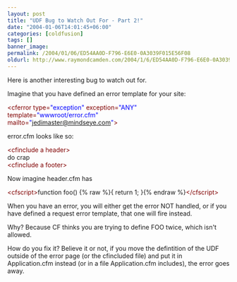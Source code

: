 ```yaml
---
layout: post
title: "UDF Bug to Watch Out For - Part 2!"
date: "2004-01-06T14:01:45+06:00"
categories: [coldfusion]
tags: []
banner_image: 
permalink: /2004/01/06/ED54AA0D-F796-E6E0-0A3039F015E56F08
oldurl: http://www.raymondcamden.com/2004/1/6/ED54AA0D-F796-E6E0-0A3039F015E56F08
---
```


Here is another interesting bug to watch out for.

Imagine that you have defined an error template for your site:

<div class="code"><FONT COLOR=MAROON>&lt;cferror type=<FONT COLOR=BLUE>"exception"</FONT> exception=<FONT COLOR=BLUE>"ANY"</FONT> template=<FONT COLOR=BLUE>"wwwroot/error.cfm"</FONT><br>
mailto=<FONT COLOR=BLUE>"<A HREF="mailto:jedimaster@mindseye.com">jedimaster@mindseye.com</A>"</FONT>&gt;</FONT></div>

error.cfm looks like so:

<div class="code"><FONT COLOR=MAROON>&lt;cfinclude a header&gt;</FONT><br>
do crap<br>
<FONT COLOR=MAROON>&lt;cfinclude a footer&gt;</FONT></div>

Now imagine header.cfm has 

<div class="code"><FONT COLOR=MAROON>&lt;cfscript&gt;</FONT>function foo() {% raw %}{ return 1; }{% endraw %}<FONT COLOR=MAROON>&lt;/cfscript&gt;</FONT></div>

When you have an error, you will either get the error NOT handled, or if you have defined a request error template, that one will fire instead. 

Why? Because CF thinks you are trying to define FOO twice, which isn't allowed.

How do you fix it? Believe it or not, if you move the defintition of the UDF outside of the error page (or the cfincluded file) and put it in Application.cfm instead (or in a file Application.cfm includes), the error goes away.